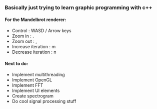 ### Basically just trying to learn graphic programming with c++

#### For the Mandelbrot renderer:
  - Control             : WASD / Arrow keys
  - Zoom in             : .
  - Zoom out            : ,
  - Increase iteration  : m
  - Decrease iteration  : n
  
#### Next to do:
  - Implement multithreading
  - Implement OpenGL
  - Implement FFT
  - Implement UI elements
  - Create spectrogram
  - Do cool signal processing stuff
